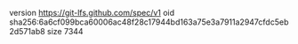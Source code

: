 version https://git-lfs.github.com/spec/v1
oid sha256:6a6cf099bca60006ac48f28c17944bd163a75e3a7911a2947cfdc5eb2d571ab8
size 7344
